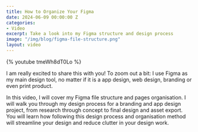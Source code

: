 ```yaml
---
title: How to Organize Your Figma
date: 2024-06-09 00:00:00 Z
categories:
- Video
excerpt: Take a look into my Figma structure and design process
image: "/img/blog/figma-file-structure.png"
layout: video
---
```



{% youtube tmeWh8dT0Lo %}

I am really excited to share this with you! To zoom out a bit: I use Figma as my main design tool, no matter if it is a app design, web design, branding or even print product. 

In this video, I will cover my Figma file structure and pages organisation. I will walk you through my design process for a branding and app design project, from research through concept to final design and asset export. You will learn how following this design process and organisation method will streamline your design and reduce clutter in your design work.